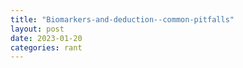 ```yaml
---
title: "Biomarkers-and-deduction--common-pitfalls"
layout: post
date: 2023-01-20
categories: rant
---
```

